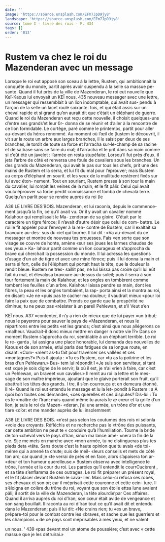 ```yaml
---
date: ''
image: 'https://source.unsplash.com/EFm7JpD9jy8'
landscape: 'https://source.unsplash.com/EFm7JpD9jy8'
source: tome I - livre des rois - P. 434
tags: []
order: '013'
---
```


# Rustem va chez le roi du Mazenderan avec un message

Lorsque le roi eut apposé son sceau à la lettre, Rustem, qui ambitionnait la conquête du monde, partit après avoir suspendu à la selle sa massue pe- sante. Quand il fut près de la ville de Mazenderan, le roi eut nouvelle que Keï-Kaous lui envoyait un
KEÏ nous. 435 nouveau messager avec une lettre, un messager qui
ressemblait à un lion indomptable, qui avait sus- pendu à l’arçon de la selle un lacet roulé soixante.
fois, et qui était assis sur un cheval rapide et si grand qu’on aurait dit que c’était un éléphant de guerre.
Quand le roi du Mazenderan eut reçu cette nouvelle, il choisit quelques-uns d’entre ses grands’et leur 0r- donna de se réunir et d’aller à la rencontre de ce lion formidable. Le cortège, paré comme le printemps, partit pour aller au-devant du héros renommé. Au moment où l’œil de [lustem le découvrit, il vit sur
la route un arbre aux larges branches, il le saisit par deux de ses branches,.le tordit de toute sa force et l’arracha sur-le-champ de sa racine et de sa base sans se faire du mal; il l’arracha et le prit dans sa
main comme si c’eût été un javelot : l’armée en resta stupéfaite. Lorsqu’il fut près d’eux, il jeta l’arbre de
côté et renversa une foule de cavaliers sous les
branches. Un des grands du Mazenderan, qui avait
le pas sur tous les chefs, prit une des mains de Rustem et la serra, et lui fit du mal pour l’éprouver;
mais Bustem au corps d’éléphant en sourit. et les
yeux de la mullitude restèrent fixés sur lui avec éton- nement. Tout en souriant, Rustem pressa à son tour
la main du cavalier, lui rompit les veines de la main, et le fit pâlir. Celui qui avait voulu éprouver sa force perdit connaissance et tomba de chevalà terre.
Quelqu’un parlit pour se rendre auprès du roi (le

A36 LE LIVRE DES’BOIS.
Mazenderan, et lui raconla, depuis le commence- ment jusqu’à la fin, ce qu’il avait vu. Or il y avait
un cavalier nommé Kalahour qui remplissait le Ma- zenderan de sa gloire. C’était par le caractère un
tigre féroce; il n’avait d’autre désir que celui de com-
battre. Le roi le fit appeler pour l’envoyer à la ren- contre de Bustem, car il exaltait sa bravoure au-des- sus du ciel qui tourne. Il lui dit : «Va au-devant du ce messager et montre de nouveau tes prouesses. Fais «en sorte que son visage se couvre de honte, amène «sur ses joues les larmes chaudes de ses yeux.» Ka- lahour partit comme un lion courageux et s’approcha
du brave qui cherchait la possession du monde. Il lui adressa les questions d’usage d’un air de tigre et
avec une mine féroce; puis il lui donna la main et serra si fort, celle de l’éléphant qui portait haut la
tête, que la douleur la rendit bleue. Rustem ne tres- saillit pas, ne lui laissa pas croire qu’il lui eût fait du
mal, et élevalysa bravoure au-dessus du soleil; puis
il serra à son tour fortement la main de Kalahour, et les ongles en tombèrent comme tombent les feuilles d’un arbre. Kalahour laissa pendre sa main, dont
les fibres, la peau et les ongles tombaient, la rap- porta ainsi et la montra au roi, en disant: «Je ne «puis pas te cacher ma douleur; il vaudrait mieux «pour loi faire la paix que de combattre. Prends ce garde que la prospérité ne diminue; tu ne peux pas «résister à un pareil Pehlewan, et s’il Veut s’en

KEÏ nous. A37 «contenter, il n’y a rien de mieux que de lui payer
«un tribut; nous le payerons pour sauver le pays de «Mazenderan, et nous le répartirons entre les petits «et les grands; c’est ainsi que nous allégerons ce «malheur. Vaudrait-il donc mieux mettre en danger n notre vie Î?» Dans ce moment Rustem s’approcha du
roi, semblable à un éléphant terrible. Le roi le re- garda , lui assigna une place honorable, lui demanda des nouvelles de Kaous et de son armée, etlui parla des fatigues de sa longue route, en disant: «Com- «ment as-tu fait pour traverser ces vallées et ces «montagnes?» Puis il ajouta : «Tu es Rustem, car
«tu as la poitrine et les bras d’un Pehlewan.» Bus-
tem lui répondit î «Je suis son serviteur, si tant est
«que je sois digne de le servir; là où il est, je n’ai
«rien à faire, car c’est un Pehlewan, un braveet
«un cavalier.» Il remit au roi la lettre et le mes- sage de son maître impérieux, ajoutant que le
glaive porterait son fruit, qu’il abattrait les têtes des
grands. I
tre, il s’en courrouça et en demeura étonné. Il ré-
Quand le roi eut entendu le message et lu la let-
pondit à Rustem : a A quoi bon toutes ces demandes, «ces querelles et ces disputes? Dis-lui : Tu es le «maître de l’lran; mais quand même tu aurais le
æ cœur et la grille d’un lion, je suis le roi du Mazen- «deran, j’ai une armée, un trône d’or et une tiare
«d’or: et me mander auprès de lui insolemment

A38 LE LIVRE DES BOIS.
«n’est pas selon les coutumes des rois ni selonla «voie des croyants. Réfléchis et ne recherche pas le «trône des puissants, car cette ambition ne peut te « conduire qu’à l’humiliation. Tourne la bride de ton «cheval vers le pays d’Iran, sinon ma lance amè- «nera la fin de la vie. Sije me mets en marche avec «mon armée, tu ne distingueras plus tes pieds deta «tête. Sans doute c’est la haute opinion que tu avais
«de toi-même qui a amené ta chute; suis de meil- «leurs conseils et mets de côté ton arc; car quand je
«te verrai de près et en face, alors s’apaisera ton ar- «deur et ton humeur querelleuse.» Bustem observa
avec intelligence le trône, l’armée et la cour du roi.
Les paroles qu’il entendit le courrOucèrent , et sa tête s’enflamma de ces outrages. Le roi fit préparer un présent royal, et le fit placer devant Bustem le cava- lier. Mais celui-ci refusa ses robes, ses chevaux et son or; car il méprisait cette couronne et cette cein- ture. Il s’éloigna en colère du trône du roi, voyant
que son étoile ettsa lune avaient pâli; il sortit de la ville de Mazenderan, la tête alourdie’par Ces affaires. Quand il arriva auprès du roi d’Iran, son cœur était
avide de vengeance et son sang bouillait. Il raconta au roi d’Iran tout ce qu’il avait dit et entendu dans
le Mazenderan; puis il lui dit: «Ne crains rien; tu «es un brave, prépare-toi pour le combat contre les «braves, et sache que les guerriers et les champions « de ce pays sont méprisables à mes yeux, et ne valent

un nous. ’ 439 «pas devant moi un atome de poussière; c’est avec
« cette massue que je les détruirai.»
